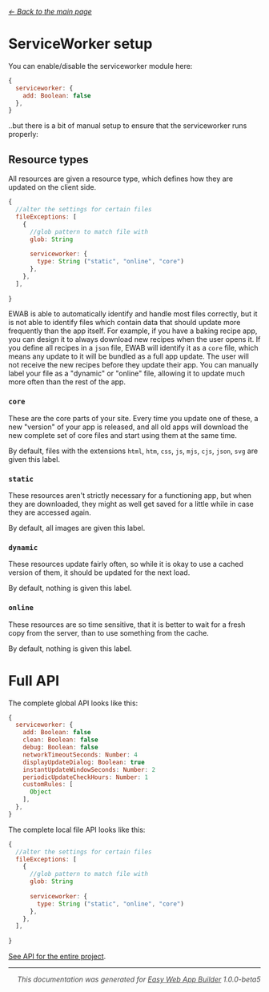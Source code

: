 _[<- Back to the main page](../README.md)_
# ServiceWorker setup
You can enable/disable the serviceworker module here:
```js
{
  serviceworker: {
    add: Boolean: false
  },
}
```
..but there is a bit of manual setup to ensure that the serviceworker runs properly:

## Resource types
All resources are given a resource type, which defines how they are updated on the client side.

```js
{
  //alter the settings for certain files
  fileExceptions: [
    {
      //glob pattern to match file with
      glob: String
      
      serviceworker: {
        type: String ("static", "online", "core")
      },
    },
  ],
  
}
```

EWAB is able to automatically identify and handle most files correctly, but it is not able to identify files which contain data that should update more frequently than the app itself. For example, if you have a baking recipe app, you can design it to always download new recipes when the user opens it. If you define all recipes in a `json` file, EWAB will identify it as a `core` file, which means any update to it will be bundled as a full app update. The user will not receive the new recipes before they update their app. You can manually label your file as a "dynamic" or "online" file, allowing it to update much more often than the rest of the app.

### `core`
These are the core parts of your site. Every time you update one of these, a new "version" of your app is released, and all old apps will download the new complete set of core files and start using them at the same time.

By default, files with the extensions `html`, `htm`, `css`, `js`, `mjs`, `cjs`, `json`, `svg` are given this label.

### `static`
These resources aren't strictly necessary for a functioning app, but when they are downloaded, they might as well get saved for a little while in case they are accessed again.

By default, all images are given this label.

### `dynamic`
These resources update fairly often, so while it is okay to use a cached version of them, it should be updated for the next load.

By default, nothing is given this label.

### `online`
These resources are so time sensitive, that it is better to wait for a fresh copy from the server, than to use something from the cache.

By default, nothing is given this label.



# Full API
The complete global API looks like this:
```js
{
  serviceworker: {
    add: Boolean: false
    clean: Boolean: false
    debug: Boolean: false
    networkTimeoutSeconds: Number: 4
    displayUpdateDialog: Boolean: true
    instantUpdateWindowSeconds: Number: 2
    periodicUpdateCheckHours: Number: 1
    customRules: [
      Object
    ],
  },
}
```
The complete local file API looks like this:
```js
{
  //alter the settings for certain files
  fileExceptions: [
    {
      //glob pattern to match file with
      glob: String
      
      serviceworker: {
        type: String ("static", "online", "core")
      },
    },
  ],
  
}
```

[See API for the entire project](./config.md).


---
<p style="opacity:.8;font-style:italic;text-align:right">This documentation was generated for <a href="https://github.com/atjn/easy-web-app-builder#readme">Easy Web App Builder</a> 1.0.0-beta5</p>
